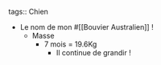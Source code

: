 tags:: Chien

- Le nom de mon #[[Bouvier Australien]] !
	- Masse
		- 7 mois = 19.6Kg
			- Il continue de grandir !